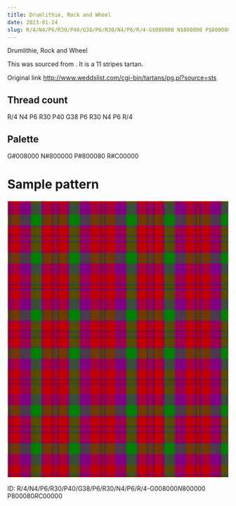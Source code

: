 ```yaml
---
title: Drumlithie, Rock and Wheel
date: 2023-01-24
slug: R/4/N4/P6/R30/P40/G38/P6/R30/N4/P6/R/4-G$008000 N$800000 P$800080 R$C00000
---
```

Drumlithie, Rock and Wheel

This was sourced from <no value>.  It is a 11 stripes tartan.

Original link http://www.weddslist.com/cgi-bin/tartans/pg.pl?source=sts

## Thread count
R/4 N4 P6 R30 P40 G38 P6 R30 N4 P6 R/4

## Palette
G#008000 N#800000 P#800080 R#C00000

# Sample pattern

![Tartan detail](tartan.png "R/4 N4 P6 R30 P40 G38 P6 R30 N4 P6 R/4 tartan")

ID: R/4/N4/P6/R30/P40/G38/P6/R30/N4/P6/R/4-G$008000 N$800000 P$800080 R$C00000